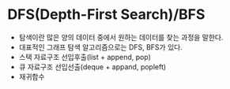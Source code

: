 # DFS(Depth-First Search)/BFS

* 탐색이란 많은 양의 데이터 중에서 원하는 데이터를 찾는 과정을 말한다.
* 대표적인 그래프 탐색 알고리즘으로는 DFS, BFS가 있다.
* 스택 자료구조 선입후출(list + append, pop)
* 큐 자료구조 선입선출(deque + appand, popleft) 
* 재귀함수